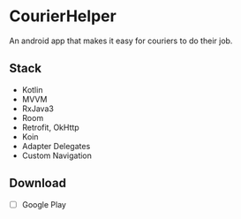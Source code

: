 # CourierHelper
An android app that makes it easy for couriers to do their job.

## Stack
- Kotlin
- MVVM
- RxJava3
- Room
- Retrofit, OkHttp
- Koin
- Adapter Delegates
- Custom Navigation

## Download
- [ ] Google Play
